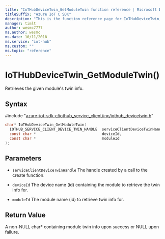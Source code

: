 ```yaml
---                             
title: "IoTHubDeviceTwin_GetModuleTwin function reference | Microsoft Docs" 
titleSuffix: "Azure IoT C SDK"            
description: "This is the function reference page for IoTHubDeviceTwin_GetModuleTwin() in the Azure IoT C SDK. This SDK is used with the Azure IoT Hub and Azure IoT Hub Device Provisioning Service"            
manager: timlt                 
author: wesmc7777              
ms.author: wesmc               
ms.date: 10/11/2018                    
ms.service: "iot-hub"             
ms.custom: ""                
ms.topic: "reference"        
---                            
```


# IoTHubDeviceTwin_GetModuleTwin()

Retrieves the given module's twin info.

## Syntax

\#include "[azure-iot-sdk-c/iothub_service_client/inc/iothub_devicetwin.h](../iothub-devicetwin-h.md)"  
```C
char* IoTHubDeviceTwin_GetModuleTwin(
  IOTHUB_SERVICE_CLIENT_DEVICE_TWIN_HANDLE  serviceClientDeviceTwinHandle,
  const char *                              deviceId,
  const char *                              moduleId
);
```

## Parameters
* `serviceClientDeviceTwinHandle` The handle created by a call to the create function. 

* `deviceId` The device name (id) containing the module to retrieve the twin info for. 

* `moduleId` The module name (id) to retrieve twin info for.

## Return Value
A non-NULL char* containing module twin info upon success or NULL upon failure.

